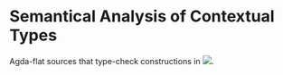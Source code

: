 # Semantical Analysis of Contextual Types

Agda-flat sources that type-check constructions in <img src="https://latex.codecogs.com/gif.latex?\widehat{\mathbb{D}}" />.
